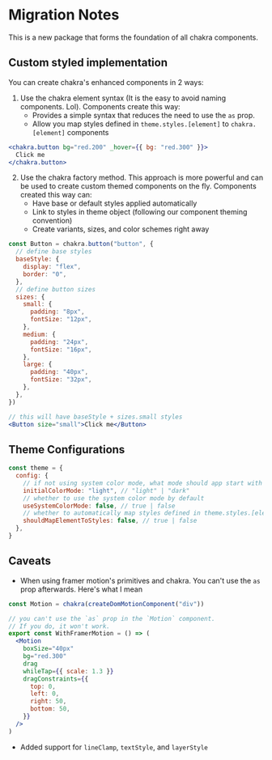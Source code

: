 # Migration Notes

This is a new package that forms the foundation of all chakra components.

## Custom styled implementation

You can create chakra's enhanced components in 2 ways:

1.  Use the chakra element syntax (It is the easy to avoid naming components.
    Lol). Components create this way:
    - Provides a simple syntax that reduces the need to use the `as` prop.
    - Allow you map styles defined in `theme.styles.[element]` to
      `chakra.[element]` components

```jsx
<chakra.button bg="red.200" _hover={{ bg: "red.300" }}>
  Click me
</chakra.button>
```

2. Use the chakra factory method. This approach is more powerful and can be used
   to create custom themed components on the fly. Components created this way
   can:
   - Have base or default styles applied automatically
   - Link to styles in theme object (following our component theming convention)
   - Create variants, sizes, and color schemes right away

```jsx
const Button = chakra.button("button", {
  // define base styles
  baseStyle: {
    display: "flex",
    border: "0",
  },
  // define button sizes
  sizes: {
    small: {
      padding: "8px",
      fontSize: "12px",
    },
    medium: {
      padding: "24px",
      fontSize: "16px",
    },
    large: {
      padding: "40px",
      fontSize: "32px",
    },
  },
})

// this will have baseStyle + sizes.small styles
<Button size="small">Click me</Button>
```

## Theme Configurations

```jsx
const theme = {
  config: {
    // if not using system color mode, what mode should app start with
    initialColorMode: "light", // "light" | "dark"
    // whether to use the system color mode by default
    useSystemColorMode: false, // true | false
    // whether to automatically map styles defined in theme.styles.[element] to chakra.[element]
    shouldMapElementToStyles: false, // true | false
  },
}
```

## Caveats

- When using framer motion's primitives and chakra. You can't use the `as` prop
  afterwards. Here's what I mean

```jsx
const Motion = chakra(createDomMotionComponent("div"))

// you can't use the `as` prop in the `Motion` component.
// If you do, it won't work.
export const WithFramerMotion = () => (
  <Motion
    boxSize="40px"
    bg="red.300"
    drag
    whileTap={{ scale: 1.3 }}
    dragConstraints={{
      top: 0,
      left: 0,
      right: 50,
      bottom: 50,
    }}
  />
)
```

- Added support for `lineClamp`, `textStyle`, and `layerStyle`
